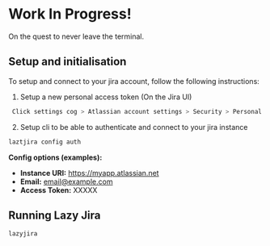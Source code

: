 # Work In Progress!
On the quest to never leave the terminal.

## Setup and initialisation
To setup and connect to your jira account, follow the following instructions:

1. Setup a new personal access token (On the Jira UI)
```BASH
 Click settings cog > Atlassian account settings > Security > Personal Access Tokens
```

2. Setup cli to be able to authenticate and connect to your jira instance
```BASH
laztjira config auth 
```

**Config options (examples):**
- **Instance URI:** https://myapp.atlassian.net
- **Email:** email@example.com
- **Access Token:** XXXXX

## Running Lazy Jira
```BASH
lazyjira
```